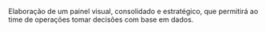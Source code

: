 Elaboração de um painel visual, consolidado e estratégico, que permitirá ao time de operações tomar decisões com base em dados.
